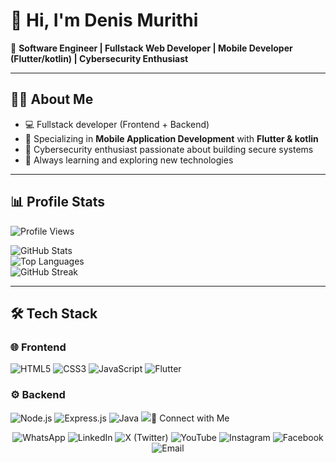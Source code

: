 # 👋 Hi, I'm Denis Murithi  

🚀 **Software Engineer | Fullstack Web Developer | Mobile Developer (Flutter/kotlin) | Cybersecurity Enthusiast**  

---

## 👨‍💻 About Me  
- 💻 Fullstack developer (Frontend + Backend)  
- 📱 Specializing in **Mobile Application Development** with **Flutter & kotlin**  
- 🔐 Cybersecurity enthusiast passionate about building secure systems  
- 🌱 Always learning and exploring new technologies  

---

## 📊 Profile Stats  
![Profile Views](https://komarev.com/ghpvc/?username=Denis-7242&label=Profile%20Views&color=0e75b6&style=flat)  

![GitHub Stats](https://github-readme-stats.vercel.app/api?username=Denis-7242&show_icons=true&theme=tokyonight)  
![Top Languages](https://github-readme-stats.vercel.app/api/top-langs/?username=Denis-7242&layout=compact&theme=tokyonight)  
![GitHub Streak](https://streak-stats.demolab.com?user=Denis-7242&theme=tokyonight)  

---

## 🛠️ Tech Stack  

### 🌐 Frontend  
<p>
  <img src="https://img.icons8.com/color/48/html-5.png" alt="HTML5"/>
  <img src="https://img.icons8.com/color/48/css3.png" alt="CSS3"/>
  <img src="https://img.icons8.com/color/48/javascript.png" alt="JavaScript"/>
  <img src="https://img.icons8.com/color/48/flutter.png" alt="Flutter"/>
</p>

### ⚙️ Backend  
<p>
  <img src="https://img.icons8.com/color/48/nodejs.png" alt="Node.js"/>
  <img src="https://img.icons8.com/color/48/express.png" alt="Express.js"/>
  <img src="https://img.icons8.com/color/48/java-coffee-cup-logo.png" alt="Java"/>
  <img src="https://img.icons8.com/color/48
    
---

## 🤝 Connect with Me  

<p align="center">
  <img src="https://img.icons8.com/color/48/whatsapp.png" alt="WhatsApp"/>
  <img src="https://img.icons8.com/color/48/linkedin.png" alt="LinkedIn"/>
  <img src="https://img.icons8.com/ios-filled/48/000000/twitterx.png" alt="X (Twitter)"/>
  <img src="https://img.icons8.com/color/48/youtube-play.png" alt="YouTube"/>
  <img src="https://img.icons8.com/color/48/instagram-new.png" alt="Instagram"/>
  <img src="https://img.icons8.com/color/48/facebook.png" alt="Facebook"/>
  <img src="https://img.icons8.com/color/48/gmail.png" alt="Email"/>
</p>
